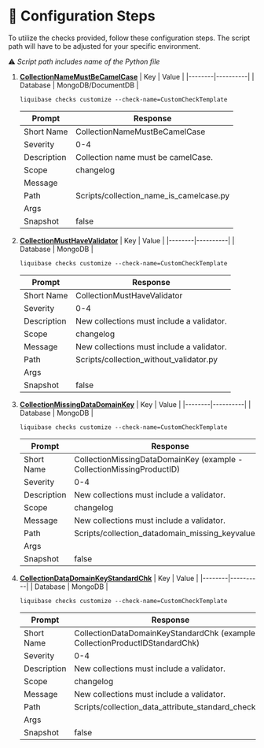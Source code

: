 # 🔧 Configuration Steps
To utilize the checks provided, follow these configuration steps. The script path will have to be adjusted for your specific environment.

⚠️ *Script path includes name of the Python file*
1. [**CollectionNameMustBeCamelCase**](Scripts/collection_name_is_camelcase.py)
    | Key | Value |
    |--------|----------|
    | Database | MongoDB/DocumentDB |
    ```
    liquibase checks customize --check-name=CustomCheckTemplate
    ```
    | Prompt | Response |
    |--------|----------|
    | Short Name | CollectionNameMustBeCamelCase |
    | Severity | 0-4 |
    | Description | Collection name must be camelCase. |
    | Scope | changelog |
    | Message | |
    | Path | Scripts/collection_name_is_camelcase.py |
    | Args |  |
    | Snapshot | false |
1. [**CollectionMustHaveValidator**](Scripts/collection_without_validator.py)
    | Key | Value |
    |--------|----------|
    | Database | MongoDB |
    ```
    liquibase checks customize --check-name=CustomCheckTemplate
    ```
    | Prompt | Response |
    |--------|----------|
    | Short Name | CollectionMustHaveValidator |
    | Severity | 0-4 |
    | Description | New collections must include a validator. |
    | Scope | changelog |
    | Message | New collections must include a validator. |
    | Path | Scripts/collection_without_validator.py |
    | Args |  |
    | Snapshot | false |
1. [**CollectionMissingDataDomainKey**](Scripts/collection_datadomain_missing_keyvalue.py)
    | Key | Value |
    |--------|----------|
    | Database | MongoDB |
    ```
    liquibase checks customize --check-name=CustomCheckTemplate
    ```
    | Prompt | Response |
    |--------|----------|
    | Short Name | CollectionMissingDataDomainKey (example - CollectionMissingProductID) |
    | Severity | 0-4 |
    | Description | New collections must include a validator. |
    | Scope | changelog |
    | Message | New collections must include a validator. |
    | Path | Scripts/collection_datadomain_missing_keyvalue.py |
    | Args |  |
    | Snapshot | false |
1. [**CollectionDataDomainKeyStandardChk**](Scripts/collection_data_attribute_standard_check.py)
    | Key | Value |
    |--------|----------|
    | Database | MongoDB |
    ```
    liquibase checks customize --check-name=CustomCheckTemplate
    ```
    | Prompt | Response |
    |--------|----------|
    | Short Name | CollectionDataDomainKeyStandardChk (example - CollectionProductIDStandardChk) |
    | Severity | 0-4 |
    | Description | New collections must include a validator. |
    | Scope | changelog |
    | Message | New collections must include a validator. |
    | Path | Scripts/collection_data_attribute_standard_check.py |
    | Args |  |
    | Snapshot | false |
